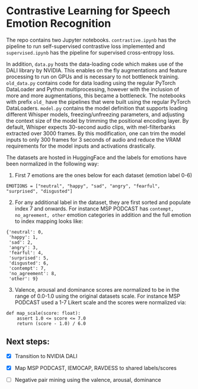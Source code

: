 # Contrastive Learning for Speech Emotion Recognition

The repo contains two Jupyter notebooks. `contrastive.ipynb` has the pipeline to run self-supervised contrastive loss implemented and `supervised.ipynb` has the pipeline for supervised cross-entropy loss. 

In addition, `data.py` hosts the data-loading code which makes use of the DALI library by NVIDIA. This enables on the fly augmentations and feature processing to run on GPUs and is necessary to not bottleneck training. `old_data.py` contains code for data loading using the regular PyTorch DataLoader and Python multiprocessing, however with the inclusion of more and more augmentations, this became a bottleneck. The notebooks with prefix `old_` have the pipelines that were built using the regular PyTorch DataLoaders. `model.py` contains the model definition that supports loading different Whisper models, freezing/unfreezing parameters, and adjusting the context size of the model by trimming the positional encoding layer. By default, Whisper expects 30-second audio clips, with mel-filterbanks extracted over 3000 frames. By this modification, one can trim the model inputs to only 300 frames for 3 seconds of audio and reduce the VRAM requirements for the model inputs and activations drastically. 

The datasets are hosted in HuggingFace and the labels for emotions have been normalized in the following way:
1. First 7 emotions are the ones below for each dataset (emotion label 0-6) 
```
EMOTIONS = ["neutral", "happy", "sad", "angry", "fearful", "surprised", "disgusted"]
```
2. For any additional label in the dataset, they are first sorted and populate index 7 and onwards. For instance MSP PODCAST has `contempt, no_agreement, other` emotion categories in addition and the full emotion to index mapping looks like:
```
{'neutral': 0,
 'happy': 1,
 'sad': 2,
 'angry': 3,
 'fearful': 4,
 'surprised': 5,
 'disgusted': 6,
 'contempt': 7,
 'no_agreement': 8,
 'other': 9}
```
3. Valence, arousal and dominance scores are normalized to be in the range of 0.0-1.0 using the original datasets scale. For instance MSP PODCAST used a 1-7 Likert scale and the scores were normalized via:
```
def map_scale(score: float):
    assert 1.0 <= score <= 7.0
    return (score - 1.0) / 6.0
```


## Next steps:

- [x] Transition to NVIDIA DALI
- [x] Map MSP PODCAST, IEMOCAP, RAVDESS to shared labels/scores
- [ ] Negative pair mining using the valence, arousal, dominance

